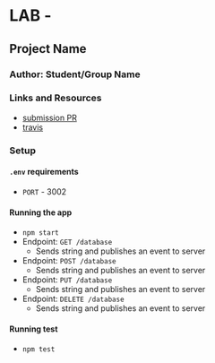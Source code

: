 # LAB - 

## Project Name

### Author: Student/Group Name

### Links and Resources
* [submission PR](https://github.com/401-advanced-javascript-felipe/lab19-apiServer/pull/1)
* [travis](https://travis-ci.com/401-advanced-javascript-felipe/lab19-apiServer/builds/116385581)

### Setup
#### `.env` requirements
* `PORT` - 3002

#### Running the app
* `npm start`
* Endpoint: `GET /database`
  * Sends string and publishes an event to server
* Endpoint: `POST /database`
  * Sends string and publishes an event to server
* Endpoint: `PUT /database`
  * Sends string and publishes an event to server
* Endpoint: `DELETE /database`
  * Sends string and publishes an event to server

#### Running test
* `npm test`